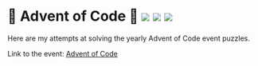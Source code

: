 # 🎄 Advent of Code 🎄 ![](https://img.shields.io/badge/day%20📅-20-blue) ![](https://img.shields.io/badge/stars%20⭐-10-yellow) ![](https://img.shields.io/badge/days%20completed-5-red)

Here are my attempts at solving the yearly Advent of Code event puzzles.

Link to the event: [Advent of Code](https://adventofcode.com/)
